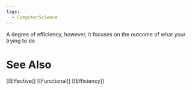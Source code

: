 ```yaml
---
tags:
  - ComputerScience
---
```

A degree of efficiency, however, it focuses on the outcome of what your trying to do

# See Also
[[Effective]]
[[Functional]]
[[Efficiency]]